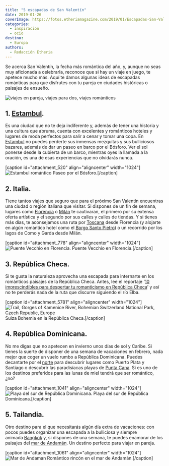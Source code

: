 ```yaml
---
title: "5 escapadas de San Valentín"
date: 2019-01-26
coverImage: https://fotos.etheriamagazine.com/2019/01/Escapadas-San-Valentin-e1550912750315.jpg
categories: 
  - inspiración
  - ocio
destino: 
  - Europa
authors: 
  - Redacción Etheria
---
```


Se acerca San Valentín, la fecha más romántica del año, y, aunque no seas muy aficionada a celebrarla, reconoce que si hay un viaje en juego, te apetece mucho más. Aquí te damos algunas ideas de escapadas románticas para que disfrutes con tu pareja en ciudades históricas o paisajes de ensueño.

![viajes en pareja, viajes para dos, viajes románticos](https://fotos.etheriamagazine.com/2019/01/Escapadas-San-Valentin-e1550912750315.jpg "Escapadas de San Valentín")

## 1\. [Estambul](https://etheriamagazine.com/2018/05/03/fin-de-semana-romantico-en-estambul/).

Es una ciudad que no te deja indiferente y, además de tener una historia y una cultura que abruma, cuenta con excelentes y románticos hoteles y lugares de moda perfectos para salir a cenar y tomar una copa. En [Estambul](https://etheriamagazine.com/2018/05/03/fin-de-semana-romantico-en-estambul/) no puedes perderte sus inmensas mezquitas y sus bulliciosos bazares, además de dar un paseo en barco por el Bósforo. Ver el sol ponerse desde la cubierta de un barco, mientras oyes la llamada a la oración, es una de esas experiencias que no olvidarás nunca.

\[caption id="attachment\_520" align="aligncenter" width="1024"\]![Estambul romántico](https://fotos.etheriamagazine.com/2018/05/ESTAMBUL-BOSFORO.jpg "Paseo por el Bósforo.") Paseo por el Bósforo.\[/caption\]

## 2\. Italia.

Tiene tantos viajes que seguro que para el próximo San Valentín encuentras una ciudad o región italiana que visitar. Si dispones de un fin de semana, lugares como [Florencia](https://etheriamagazine.com/2018/05/16/48-horas-en-florencia/) o [Milán](https://etheriamagazine.com/2018/12/21/que-ver-en-milan-en-48-horas/) te cautivaran, el primero por su extensa oferta artística y el segundo por sus calles y calles de tiendas. Y si tienes más días, te aconsejamos una ruta por [Toscana](https://etheriamagazine.com/2018/05/10/toscana-en-coche/) desde Florencia (y alojarte en algún romántico hotel como el [Borgo Santo Pietro](https://borgosantopietro.com/es/)) o un recorrido por los lagos de Como y Garda desde Milán.

\[caption id="attachment\_778" align="aligncenter" width="1024"\]![](https://fotos.etheriamagazine.com/2018/05/TOSCANA-FLORENCIA-PONTE-VECCHIO-6.jpg "Puente Vecchio en Florencia.") Puente Vecchio en Florencia.\[/caption\]

## 3\. República Checa.

Si te gusta la naturaleza aprovecha una escapada para internarte en los románticos paisajes de la República Checa. Antes, lee el reportaje '[10 imprescindibles para despertar tu romanticismo en República Checa](https://etheriamagazine.com/2018/12/11/10-estampas-romanticas-de-republica-checa/)’ y así no te perderás nada de la ruta que discurre siguiendo el río Elba.

\[caption id="attachment\_5781" align="aligncenter" width="1024"\]![Trail, Gorges of Kamenice River, Bohemian Switzerland National Park, Czech Republic, Europe](https://fotos.etheriamagazine.com/2018/12/republica-checa-viajes-mujeres-etheria-1.jpg) Suiza Bohemia en la República Checa.\[/caption\]

## 4\. República Dominicana.

No me digas que no apetecen en invierno unos días de sol y Caribe. Si tienes la suerte de disponer de una semana de vacaciones en febrero, nada mejor que coger un vuelo rumbo a República Dominicana. Puedes decantarte por el [norte](https://etheriamagazine.com/2018/04/13/propuestas-en-el-norte-de-republica-dominicana/) para descubrir lugares como Puerto Plata y Santiago o descubrir las paradisíacas playas de [Punta Cana](https://etheriamagazine.com/2018/05/18/10-razones-para-visitar-punta-cana-republica-dominicana/). Si es uno de los destinos preferidos para las lunas de miel tendrá que ser romántico, ¿no?

\[caption id="attachment\_1041" align="aligncenter" width="1024"\]![](https://fotos.etheriamagazine.com/2018/05/3-Republica-Dominicana-Sur-7.jpg "Playa del sur de República Dominicana.") Playa del sur de República Dominicana.\[/caption\]

## 5\. Tailandia.

Otro destino para el que necesitarás algún día extra de vacaciones: con pocos puedes organizar una escapada a la bulliciosa y siempre animada [Bangkok](https://etheriamagazine.com/2018/06/28/tres-dias-en-bangkok/) y, si dispones de una semana, te puedes enamorar de los paisajes del [mar de Andamán](https://etheriamagazine.com/2018/06/16/viaje-parejas-mar-de-andaman/). Un destino perfecto para viajar en pareja.

\[caption id="attachment\_1061" align="aligncenter" width="1024"\]![Mar de Andaman](https://fotos.etheriamagazine.com/2018/05/9-Playa-mar-de-Andaman.jpg "Romántico rincón en el mar de Andamán.") Romántico rincón en el mar de Andamán.\[/caption\]
